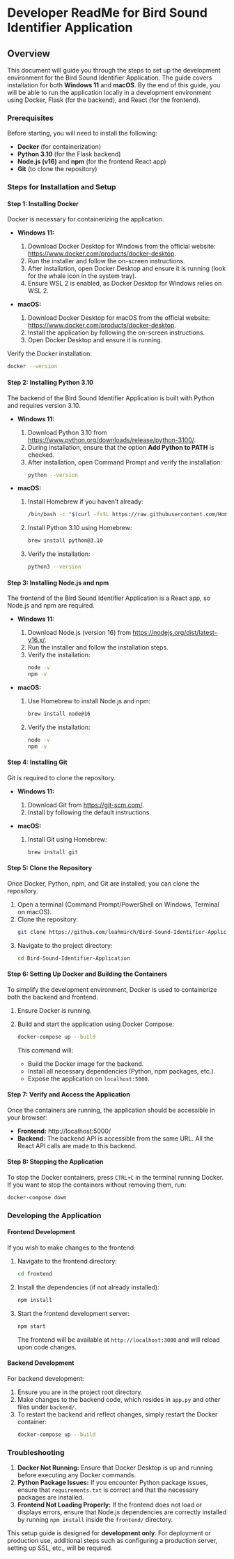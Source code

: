 # Developer ReadMe for Bird Sound Identifier Application

## Overview

This document will guide you through the steps to set up the development environment for the Bird Sound Identifier Application. The guide covers installation for both **Windows 11** and **macOS**. By the end of this guide, you will be able to run the application locally in a development environment using Docker, Flask (for the backend), and React (for the frontend).

### Prerequisites

Before starting, you will need to install the following:

- **Docker** (for containerization)
- **Python 3.10** (for the Flask backend)
- **Node.js (v16)** and **npm** (for the frontend React app)
- **Git** (to clone the repository)

### Steps for Installation and Setup

#### Step 1: Installing Docker

Docker is necessary for containerizing the application.

- **Windows 11:**
  1. Download Docker Desktop for Windows from the official website: https://www.docker.com/products/docker-desktop.
  2. Run the installer and follow the on-screen instructions.
  3. After installation, open Docker Desktop and ensure it is running (look for the whale icon in the system tray).
  4. Ensure WSL 2 is enabled, as Docker Desktop for Windows relies on WSL 2.
  
- **macOS:**
  1. Download Docker Desktop for macOS from the official website: https://www.docker.com/products/docker-desktop.
  2. Install the application by following the on-screen instructions.
  3. Open Docker Desktop and ensure it is running.

Verify the Docker installation:
```bash
docker --version
```

#### Step 2: Installing Python 3.10

The backend of the Bird Sound Identifier Application is built with Python and requires version 3.10.

- **Windows 11:**
  1. Download Python 3.10 from https://www.python.org/downloads/release/python-3100/.
  2. During installation, ensure that the option **Add Python to PATH** is checked.
  3. After installation, open Command Prompt and verify the installation:
     ```bash
     python --version
     ```

- **macOS:**
  1. Install Homebrew if you haven’t already:
     ```bash
     /bin/bash -c "$(curl -fsSL https://raw.githubusercontent.com/Homebrew/install/HEAD/install.sh)"
     ```
  2. Install Python 3.10 using Homebrew:
     ```bash
     brew install python@3.10
     ```
  3. Verify the installation:
     ```bash
     python3 --version
     ```

#### Step 3: Installing Node.js and npm

The frontend of the Bird Sound Identifier Application is a React app, so Node.js and npm are required.

- **Windows 11:**
  1. Download Node.js (version 16) from https://nodejs.org/dist/latest-v16.x/.
  2. Run the installer and follow the installation steps.
  3. Verify the installation:
     ```bash
     node -v
     npm -v
     ```

- **macOS:**
  1. Use Homebrew to install Node.js and npm:
     ```bash
     brew install node@16
     ```
  2. Verify the installation:
     ```bash
     node -v
     npm -v
     ```

#### Step 4: Installing Git

Git is required to clone the repository.

- **Windows 11:**
  1. Download Git from https://git-scm.com/.
  2. Install by following the default instructions.

- **macOS:**
  1. Install Git using Homebrew:
     ```bash
     brew install git
     ```

#### Step 5: Clone the Repository

Once Docker, Python, npm, and Git are installed, you can clone the repository.

1. Open a terminal (Command Prompt/PowerShell on Windows, Terminal on macOS).
2. Clone the repository:
   ```bash
   git clone https://github.com/leahmirch/Bird-Sound-Identifier-Application
   ```
3. Navigate to the project directory:
   ```bash
   cd Bird-Sound-Identifier-Application
   ```

#### Step 6: Setting Up Docker and Building the Containers

To simplify the development environment, Docker is used to containerize both the backend and frontend.

1. Ensure Docker is running.
2. Build and start the application using Docker Compose:
   ```bash
   docker-compose up --build
   ```

   This command will:
   - Build the Docker image for the backend.
   - Install all necessary dependencies (Python, npm packages, etc.).
   - Expose the application on `localhost:5000`.

#### Step 7: Verify and Access the Application

Once the containers are running, the application should be accessible in your browser:

- **Frontend:** http://localhost:5000/
- **Backend:** The backend API is accessible from the same URL. All the React API calls are made to this backend.

#### Step 8: Stopping the Application

To stop the Docker containers, press `CTRL+C` in the terminal running Docker. If you want to stop the containers without removing them, run:
```bash
docker-compose down
```

### Developing the Application

#### Frontend Development

If you wish to make changes to the frontend:

1. Navigate to the frontend directory:
   ```bash
   cd frontend
   ```
2. Install the dependencies (if not already installed):
   ```bash
   npm install
   ```
3. Start the frontend development server:
   ```bash
   npm start
   ```
   The frontend will be available at `http://localhost:3000` and will reload upon code changes.

#### Backend Development

For backend development:

1. Ensure you are in the project root directory.
2. Make changes to the backend code, which resides in `app.py` and other files under `backend/`.
3. To restart the backend and reflect changes, simply restart the Docker container:
   ```bash
   docker-compose up --build
   ```

### Troubleshooting

1. **Docker Not Running:** Ensure that Docker Desktop is up and running before executing any Docker commands.
2. **Python Package Issues:** If you encounter Python package issues, ensure that `requirements.txt` is correct and that the necessary packages are installed.
3. **Frontend Not Loading Properly:** If the frontend does not load or displays errors, ensure that Node.js dependencies are correctly installed by running `npm install` inside the `frontend/` directory.


This setup guide is designed for **development only**. For deployment or production use, additional steps such as configuring a production server, setting up SSL, etc., will be required.
